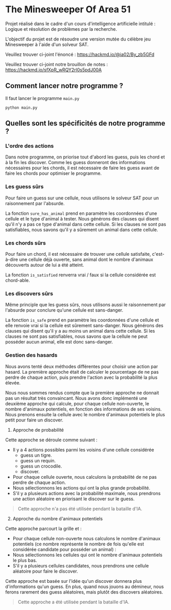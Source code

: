 # The Minesweeper Of Area 51

Projet réalisé dans le cadre d'un cours d'intelligence artificielle intitulé : Logique et résolution de problèmes par la recherche.

L'objectif du projet est de résoudre une version mutée du célèbre jeu Minesweeper à l'aide d'un solveur SAT.

Veuillez trouver ci-joint l'énoncé : https://hackmd.io/@ia02/By_zb5GFd

Veuillez trouver ci-joint notre brouillon de notes : https://hackmd.io/sfXpR_wRQY2rl0s5pdJ00A


## Comment lancer notre programme ?

Il faut lancer le programme ```main.py```
```
python main.py
```



## Quelles sont les spécificités de notre programme ?

### L'ordre des actions

Dans notre programme, on priorise tout d'abord les guess, puis les chord et à la fin les discover. Comme les guess donneront des informations nécessaires pour les chords, il est nécessaire de faire les guess avant de faire les chords pour optimiser le programme.

### Les guess sûrs

Pour faire un guess sur une cellule, nous utilisons le solveur SAT pour un raisonnement par l'absurde.

La fonction ```sure_has_animal``` prend en paramètre les coordonnées d'une cellule et le type d'animal à tester. Nous générons des clauses qui disent qu'il n'y a pas ce type d'animal dans cette cellule. Si les clauses ne sont pas satisfiables, nous savons qu'il y a sûrement un animal dans cette cellule.


### Les chords sûrs

Pour faire un chord, il est nécessaire de trouver une cellule satisfaite, c'est-à-dire une cellule déjà ouverte, sans animal dont le nombre d'animaux découverts autour de lui a été atteint.

La fonction ```is_satisfied``` renverra vrai / faux si la cellule considérée est chord-able.


### Les discovers sûrs

Même principle que les guess sûrs, nous utilisons aussi le raisonnement par l'absurde pour conclure qu'une cellule est sans-danger.

La fonction ```is_safe``` prend en paramètre les coordonnées d'une cellule et elle renvoie vrai si la cellule est sûrement sans-danger. Nous générons des clauses qui disent qu'il y a au moins un animal dans cette cellule. Si les clauses ne sont pas satisfiables, nous savons que la cellule ne peut posséder aucun animal, elle est donc sans-danger.

### Gestion des hasards

Nous avons tenté deux méthodes différentes pour choisir une action par hasard. La première approche était de calculer le pourcentage de ne pas perdre de chaque action, puis prendre l'action avec la probabilité la plus élevée.

Nous nous sommes rendus compte que la première approche ne donnait pas un résultat très convaincant. Nous avons donc implémenté une deuxième approche qui calcule, pour chaque cellule non-ouverte, le nombre d'animaux potentiels, en fonction des informations de ses voisins. Nous prenons ensuite la cellule avec le nombre d'animaux potentiels le plus petit pour faire un discover.

1. Approche de probabilité

Cette approche se déroule comme suivant :

* Il y a 4 actions possibles parmi les voisins d'une cellule considérée
  * guess un tigre.
  * guess un requin.
  * guess un crocodile.
  * discover.
* Pour chaque cellule ouverte, nous calculons la probabilité de ne pas perdre de chaque action.
* Nous sélectionnons les actions qui ont la plus grande probabilité.
* S'il y a plusieurs actions avec la probabilité maximale, nous prendrons une action aléatoire en priorisant le discover sur le guess.

> Cette approche n'a pas été utilisée pendant la bataille d'IA.

2. Approche du nombre d'animaux potentiels

Cette approche parcourt la grille et :

* Pour chaque cellule non-ouverte nous calculons le nombre d'animaux potentiels (ce nombre représente le nombre de fois qu'elle est considérée candidate pour posséder un animal) :
* Nous sélectionnons les cellules qui ont le nombre d'animaux potentiels le plus bas.
* S'il y a plusieurs cellules candidates, nous prendrons une cellule aléatoire pour faire le discover.

Cette approche est basée sur l'idée qu'un discover donnera plus d'informations qu'un guess. En plus, quand nous jouons au démineur, nous ferons rarement des guess aléatoires, mais plutôt des discovers aléatoires.

> Cette approche a été utilisée pendant la bataille d'IA.


